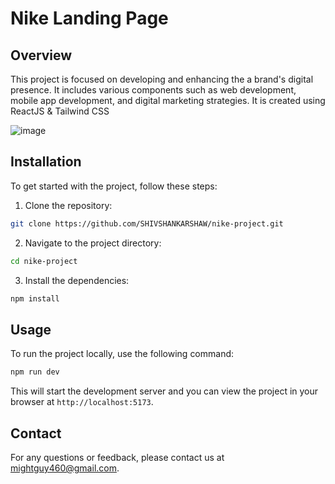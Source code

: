 # Nike Landing Page

## Overview
This project is focused on developing and enhancing the a brand's digital presence. It includes various components such as web development, mobile app development, and digital marketing strategies.
It is created using ReactJS & Tailwind CSS

![image](https://github.com/user-attachments/assets/52c5257a-eb44-4387-bdaa-b1d34d3484bb)

## Installation
To get started with the project, follow these steps:

1. Clone the repository:
  ```bash
  git clone https://github.com/SHIVSHANKARSHAW/nike-project.git
  ```
2. Navigate to the project directory:
  ```bash
  cd nike-project
  ```
3. Install the dependencies:
  ```bash
  npm install
  ```

## Usage
To run the project locally, use the following command:
```bash
npm run dev
```
This will start the development server and you can view the project in your browser at `http://localhost:5173`.

## Contact
For any questions or feedback, please contact us at [mightguy460@gmail.com](mailto:mightguy460@gmail.com).

